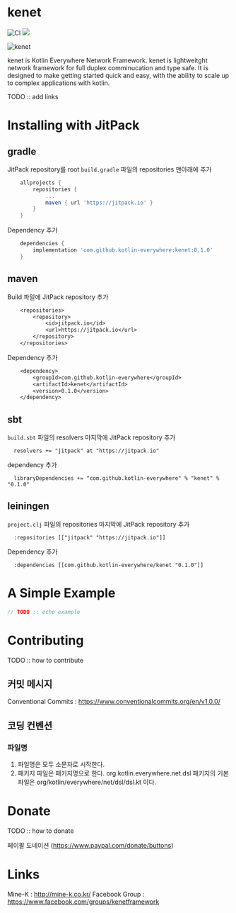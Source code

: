 # kenet

![CI](https://github.com/kotlin-everywhere/kenet/actions/workflows/gradle.yml/badge.svg) [![](https://jitpack.io/v/kotlin-everywhere/kenet.svg)](https://jitpack.io/#kotlin-everywhere/kenet)

![kenet](https://user-images.githubusercontent.com/682021/123745117-c260c200-d8ea-11eb-88fd-1e465cd47e00.png)

kenet is Kotlin Everywhere Network Framework.
kenet is lightweitght network framework for full duplex comminucation and type safe. It is designed to make getting started quick and easy, with the ability to scale up to complex applications with kotlin. 

TODO ::  add links

# Installing with JitPack

## gradle
JitPack repository를 root `build.gradle` 파일의 repositories 맨아래에 추가
```groovy
    allprojects {
        repositories {
            ...
            maven { url 'https://jitpack.io' }
        }
    }
```
Dependency 추가
```groovy
    dependencies {
        implementation 'com.github.kotlin-everywhere:kenet:0.1.0'
    }
```

## maven
Build 파일에 JitPack repository 추가
```dtd
    <repositories>
        <repository>
            <id>jitpack.io</id>
            <url>https://jitpack.io</url>
        </repository>
    </repositories>
```
Dependency 추가
```dtd
    <dependency>
        <groupId>com.github.kotlin-everywhere</groupId>
        <artifactId>kenet</artifactId>
        <version>0.1.0</version>
    </dependency>
```

## sbt
`build.sbt` 파일의 resolvers 마지막에 JitPack repository 추가
```shell
  resolvers += "jitpack" at "https://jitpack.io"
```
dependency 추가
```shell
  libraryDependencies += "com.github.kotlin-everywhere" % "kenet" % "0.1.0"
```

## leiningen
`project.clj` 파일의 repositories 마지막에 JitPack repository 추가
```shell
  :repositories [["jitpack" "https://jitpack.io"]]
```
Dependency 추가
```shell
  :dependencies [[com.github.kotlin-everywhere/kenet "0.1.0"]]
```

# A Simple Example

```kotlin
// TODO :: echo example
```

# Contributing

TODO :: how to contribute

## 커밋 메시지

Conventional Commits : https://www.conventionalcommits.org/en/v1.0.0/

## 코딩 컨벤션

### 파일명

1. 파일명은 모두 소문자로 시작한다.
2. 패키지 파일은 패키지명으로 한다. org.kotlin.everywhere.net.dsl 패키지의 기본 파일은 org/kotlin/everywhere/net/dsl/dsl.kt 이다.

# Donate

TODO :: how to donate

페이팔 도네이션 (https://www.paypal.com/donate/buttons)

# Links

Mine-K : http://mine-k.co.kr/
Facebook Group : https://www.facebook.com/groups/kenetframework

